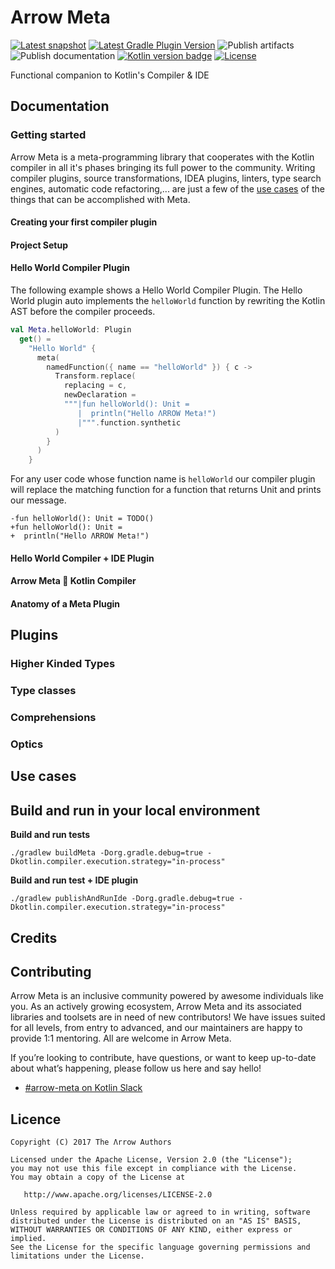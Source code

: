 # Arrow Meta

[![Latest snapshot](https://img.shields.io/maven-metadata/v?color=%230576b6&label=latest%20snapshot&metadataUrl=https%3A%2F%2Foss.jfrog.org%2Fartifactory%2Foss-snapshot-local%2Fio%2Farrow-kt%2Farrow-meta-compiler-plugin%2Fmaven-metadata.xml)](https://oss.jfrog.org/artifactory/oss-snapshot-local/io/arrow-kt/arrow-meta-compiler-plugin/)
[![Latest Gradle Plugin Version](https://img.shields.io/maven-metadata/v?color=%230576b6&label=latest%20Gradle%20Plugin%20version&metadataUrl=https%3A%2F%2Fplugins.gradle.org%2Fm2%2Fio%2Farrow-kt%2Farrow%2Fio.arrow-kt.arrow.gradle.plugin%2Fmaven-metadata.xml)](https://plugins.gradle.org/plugin/io.arrow-kt.arrow)
![Publish artifacts](https://github.com/arrow-kt/arrow-meta/workflows/Publish%20Artifacts/badge.svg)
![Publish documentation](https://github.com/arrow-kt/arrow-meta/workflows/Publish%20Documentation/badge.svg)
[![Kotlin version badge](https://img.shields.io/badge/kotlin-1.3-blue.svg)](https://kotlinlang.org/docs/reference/whatsnew13.html)
[![License](https://img.shields.io/badge/License-Apache%202.0-blue.svg)](http://www.apache.org/licenses/LICENSE-2.0)

Functional companion to Kotlin's Compiler & IDE

## Documentation

### Getting started

Arrow Meta is a meta-programming library that cooperates with the Kotlin compiler in all it's phases bringing its full power to the community.
Writing compiler plugins, source transformations, IDEA plugins, linters, type search engines, automatic code refactoring,... are just a few of the [use cases](#use-cases) of the things that can be accomplished with Meta.

#### Creating your first compiler plugin

#### Project Setup

#### Hello World Compiler Plugin

The following example shows a Hello World Compiler Plugin. 
The Hello World plugin auto implements the `helloWorld` function by rewriting the Kotlin AST before the compiler proceeds.

```kotlin
val Meta.helloWorld: Plugin
  get() =
    "Hello World" {
      meta(
        namedFunction({ name == "helloWorld" }) { c ->
          Transform.replace(
            replacing = c,
            newDeclaration =
            """|fun helloWorld(): Unit = 
               |  println("Hello ΛRROW Meta!")
               |""".function.synthetic
          )
        }
      )
    }
```

For any user code whose function name is `helloWorld` our compiler plugin will replace the matching function for a
function that returns Unit and prints our message.

```kotlin:diff
-fun helloWorld(): Unit = TODO()
+fun helloWorld(): Unit = 
+  println("Hello ΛRROW Meta!")
```

#### Hello World Compiler + IDE Plugin

#### Arrow Meta 💚 Kotlin Compiler

#### Anatomy of a Meta Plugin

## Plugins

### Higher Kinded Types
### Type classes
### Comprehensions
### Optics

## Use cases

## Build and run in your local environment

**Build and run tests**

```
./gradlew buildMeta -Dorg.gradle.debug=true -Dkotlin.compiler.execution.strategy="in-process"
```

**Build and run test + IDE plugin**

```
./gradlew publishAndRunIde -Dorg.gradle.debug=true -Dkotlin.compiler.execution.strategy="in-process"
```

## Credits

## Contributing

Arrow Meta is an inclusive community powered by awesome individuals like you. As an actively growing ecosystem, Arrow Meta and its associated libraries and toolsets are in need of new contributors! We have issues suited for all levels, from entry to advanced, and our maintainers are happy to provide 1:1 mentoring. All are welcome in Arrow Meta.

If you’re looking to contribute, have questions, or want to keep up-to-date about what’s happening, please follow us here and say hello!

- [#arrow-meta on Kotlin Slack](https://kotlinlang.slack.com/)

## Licence

```
Copyright (C) 2017 The Λrrow Authors

Licensed under the Apache License, Version 2.0 (the "License");
you may not use this file except in compliance with the License.
You may obtain a copy of the License at

   http://www.apache.org/licenses/LICENSE-2.0

Unless required by applicable law or agreed to in writing, software
distributed under the License is distributed on an "AS IS" BASIS,
WITHOUT WARRANTIES OR CONDITIONS OF ANY KIND, either express or implied.
See the License for the specific language governing permissions and
limitations under the License.
```
